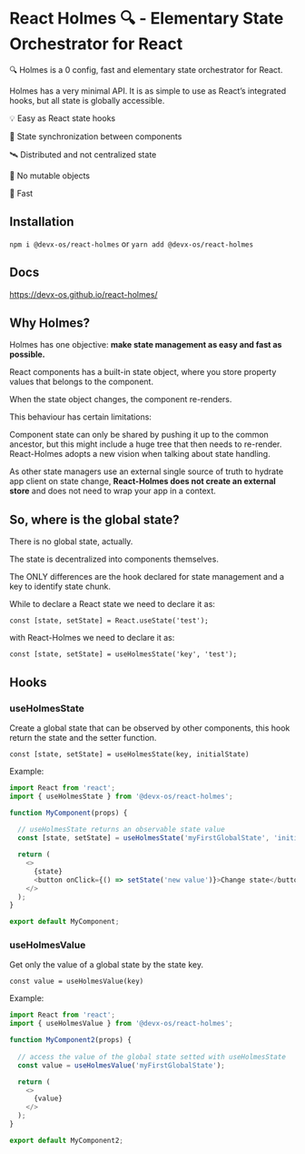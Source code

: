 # React Holmes 🔍 - Elementary State Orchestrator for React
🔍 Holmes is a 0 config, fast and elementary state orchestrator for React.

Holmes has a very minimal API. It is as simple to use as React’s integrated hooks, but all state is globally accessible.

💡 Easy as React state hooks

🔄 State synchronization between components

🛰️ Distributed and not centralized state

🤯 No mutable objects

🚀 Fast

## Installation
`npm i @devx-os/react-holmes` or `yarn add @devx-os/react-holmes`

## Docs

https://devx-os.github.io/react-holmes/

## Why Holmes?
Holmes has one objective: **make state management as easy and fast as possible.**

React components has a built-in state object, where you store property values that belongs to the component.

When the state object changes, the component re-renders.

This behaviour has certain limitations:

Component state can only be shared by pushing it up to the common ancestor, but this might include a huge tree that then needs to re-render.
React-Holmes adopts a new vision when talking about state handling.

As other state managers use an external single source of truth to hydrate app client on state change, **React-Holmes does not create an external store** and does not need to wrap your app in a context.

## So, where is the global state?
There is no global state, actually.

The state is decentralized into components themselves.

The ONLY differences are the hook declared for state management and a key to identify state chunk.

While to declare a React state we need to declare it as:

    const [state, setState] = React.useState('test');

with React-Holmes we need to declare it as:

    const [state, setState] = useHolmesState('key', 'test');


## Hooks 

### useHolmesState

Create a global state that can be observed by other components, this hook return the state and the setter function.

`const [state, setState] = useHolmesState(key, initialState)`

Example:

```js 
import React from 'react';
import { useHolmesState } from '@devx-os/react-holmes';

function MyComponent(props) {
  
  // useHolmesState returns an observable state value
  const [state, setState] = useHolmesState('myFirstGlobalState', 'initial value');

  return (
    <>
      {state}
      <button onClick={() => setState('new value')}>Change state</button>
    </>
  );
}

export default MyComponent;

```

### useHolmesValue

Get only the value of a global state by the state key.

`const value = useHolmesValue(key)`

Example:

```js 
import React from 'react';
import { useHolmesValue } from '@devx-os/react-holmes';

function MyComponent2(props) {
  
  // access the value of the global state setted with useHolmesState
  const value = useHolmesValue('myFirstGlobalState');

  return (
    <>
      {value}
    </>
  );
}

export default MyComponent2;

```
